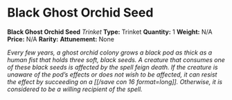 # Black Ghost Orchid Seed

**Black Ghost Orchid Seed**
_Trinket_
**Type:** Trinket
**Quantity:** 1
**Weight:** N/A
**Price:** N/A
**Rarity:** 
**Attunement:** None

*Every few years, a ghost orchid colony grows a black pod as thick as a human fist that holds three soft, black seeds. A creature that consumes one of these black seeds is affected by the spell feign death. If the creature is unaware of the pod’s effects or does not wish to be affected, it can resist the effect by succeeding on a [[/save con 16 format=long]]. Otherwise, it is considered to be a willing recipient of the spell.*